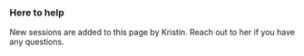 ---
---

### Here to help

New sessions are added to this page by Kristin. Reach out to her if you have any questions.
